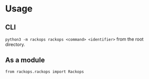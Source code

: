 Usage
=====

CLI
---

`python3 -m rackops rackops <command> <identifier>` from the root directory.

As a module
-----------

`from rackops.rackops import Rackops`
